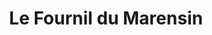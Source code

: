 ---
title: "Le Fournil du Marensin"
url: /vielle-saint-girons/le-fournil-du-marensin/
shop: boulangerie
---